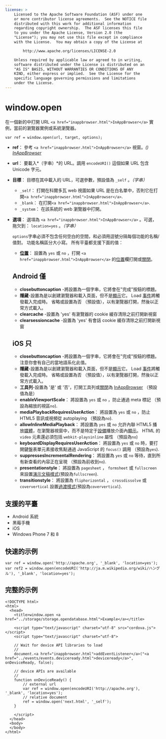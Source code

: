 ```yaml
---
license: >
    Licensed to the Apache Software Foundation (ASF) under one
    or more contributor license agreements.  See the NOTICE file
    distributed with this work for additional information
    regarding copyright ownership.  The ASF licenses this file
    to you under the Apache License, Version 2.0 (the
    "License"); you may not use this file except in compliance
    with the License.  You may obtain a copy of the License at

        http://www.apache.org/licenses/LICENSE-2.0

    Unless required by applicable law or agreed to in writing,
    software distributed under the License is distributed on an
    "AS IS" BASIS, WITHOUT WARRANTIES OR CONDITIONS OF ANY
    KIND, either express or implied.  See the License for the
    specific language governing permissions and limitations
    under the License.
---
```


# window.open

在一個新的中打開 URL `<a href="inappbrowser.html">InAppBrowser</a>` 實例，當前的瀏覽器實例或系統瀏覽器。

    var ref = window.open(url, target, options);
    

*   **ref**： 參考 `<a href="inappbrowser.html">InAppBrowser</a>` 視窗。*() <a href="inappbrowser.html">InAppBrowser</a>*

*   **url**： 要載入*（字串）*的 URL。調用 `encodeURI()` 這個如果 URL 包含 Unicode 字元。

*   **目標**： 目標在其中載入的 URL，可選參數，預設值為 `_self` 。*（字串）*
    
    *   `_self`： 打開在科爾多瓦 web 視圖如果 URL 是在白名單中，否則它在打開`<a href="inappbrowser.html">InAppBrowser</a>`.
    *   `_blank`： 在打開`<a href="inappbrowser.html">InAppBrowser</a>`.
    *   `_system`： 在該系統的 web 瀏覽器中打開。

*   **選項**： 選項為 `<a href="inappbrowser.html">InAppBrowser</a>` 。可選，拖欠到： `location=yes` 。*（字串）*
    
    `options`字串必須不包含任何空白的空間，和必須用逗號分隔每個功能的名稱/值對。 功能名稱區分大小寫。 所有平臺都支援下面的值：
    
    *   **<a href="../geolocation/Position/position.html">位置</a>**： 設置為 `yes` 或 `no` ，打開 `<a href="inappbrowser.html">InAppBrowser</a>` 的<a href="../geolocation/Position/position.html">位置</a>欄打開或<a href="inappbrowser.html">關閉</a>。
    ## Android 僅
    
    *   **closebuttoncaption** -將設置為一個字串，它將會在"完成"按鈕的標題。 
    *   **隱藏**-設置為是以創建瀏覽器和載入頁面，但不是<a href="inappbrowser.html">顯示</a>它。 Load <a href="../events/events.html">事件</a>將觸發載入完成時。 省略或設置為否 （預設值），以有瀏覽器打開，然後以正常方式載入。 
    *   **clearcache** -設置為 'yes' 有瀏覽器的 cookie 緩存清除之前打開新視窗
    *   **clearsessioncache** -設置為 'yes' 有會話 cookie 緩存清除之前打開新視窗
    ## iOS 只
    
    *   **closebuttoncaption** -將設置為一個字串，它將會在"完成"按鈕的標題。注意你會有自己的當地語系化此值。
    *   **隱藏**-設置為是以創建瀏覽器和載入頁面，但不是<a href="inappbrowser.html">顯示</a>它。 Load <a href="../events/events.html">事件</a>將觸發載入完成時。 省略或設置為否 （預設值），以有瀏覽器打開，然後以正常方式載入。 
    *   **工具列**-設置為 '是' 或 '否'，打開工具列或<a href="inappbrowser.html">關閉</a>為 <a href="inappbrowser.html">InAppBrowser</a> （預設值為是）
    *   **enableViewportScale**： 將設置為 `yes` 或 `no` ，防止通過 meta 標記 （預設為縮放的視區`no`).
    *   **mediaPlaybackRequiresUserAction**： 將設置為 `yes` 或 `no` ，防止 HTML5 音訊或視頻從 autoplaying （預設為`no`).
    *   **allowInlineMediaPlayback**： 將設置為 `yes` 或 `no` 允許內聯 HTML5 播放<a href="../media/media.html">媒體</a>，在瀏覽器視窗中，而不是特定于<a href="../device/device.html">設備</a>播放介面內<a href="inappbrowser.html">顯示</a>。 HTML 的 `video` 元素還必須包括 `webkit-playsinline` 屬性 （預設為`no`)
    *   **keyboardDisplayRequiresUserAction**： 將設置為 `yes` 或 `no` 時，要打開鍵盤表單元素接收焦點通過 JavaScript 的 `focus()` 調用 （預設為`yes`).
    *   **suppressesIncrementalRendering**： 將設置為 `yes` 或 `no` 等待，直到所有新查看的內容正在呈現 （預設為前收到`no`).
    *   **presentationstyle**： 將設置為 `pagesheet` ， `formsheet` 或 `fullscreen` 來設置[演示文稿樣式][1](預設為`fullscreen`).
    *   **transitionstyle**： 將設置為 `fliphorizontal` ， `crossdissolve` 或 `coververtical` 設置[過渡樣式][2](預設為`coververtical`).

 [1]: http://developer.apple.com/library/ios/documentation/UIKit/Reference/UIViewController_Class/Reference/Reference.html#//apple_ref/occ/instp/UIViewController/modalPresentationStyle
 [2]: http://developer.apple.com/library/ios/#documentation/UIKit/Reference/UIViewController_Class/Reference/Reference.html#//apple_ref/occ/instp/UIViewController/modalTransitionStyle

## 支援的平臺

*   Android 系統
*   黑莓手機
*   iOS
*   Windows Phone 7 和 8

## 快速的示例

    var ref = window.open('http://apache.org', '_blank', 'location=yes');
    var ref2 = window.open(encodeURI('http://ja.m.wikipedia.org/wiki/ハングル'), '_blank', 'location=yes');
    

## 完整的示例

    <!DOCTYPE html>
    <html>
      <head>
        <title>window.open <a href="../storage/storage.opendatabase.html">Example</a></title>
    
        <script type="text/javascript" charset="utf-8" src="cordova.js"></script>
        <script type="text/javascript" charset="utf-8">
    
        // Wait for device API libraries to load
        //
        document.<a href="inappbrowser.html">addEventListener</a>("<a href="../events/events.deviceready.html">deviceready</a>", onDeviceReady, false);
    
        // device APIs are available
        //
        function onDeviceReady() {
            // external url
            var ref = window.open(encodeURI('http://apache.org'), '_blank', 'location=yes');
            // relative document
            ref = window.open('next.html', '_self');
        }
    
        </script>
      </head>
      <body>
      </body>
    </html>